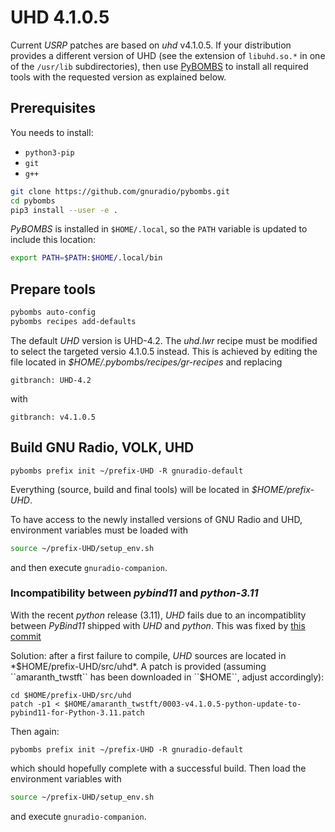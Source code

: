 # UHD 4.1.0.5

Current *USRP* patches are based on *uhd* v4.1.0.5. If your distribution provides a different
version of UHD (see the extension of ``libuhd.so.*`` in one of the ``/usr/lib`` subdirectories),
then use [PyBOMBS](https://github.com/gnuradio/pybombs) to install all required tools with the 
requested version as explained below.

## Prerequisites

You needs to install:
- `python3-pip`
- `git`
- `g++`

```bash
git clone https://github.com/gnuradio/pybombs.git
cd pybombs
pip3 install --user -e .
```

*PyBOMBS* is installed in `$HOME/.local`, so the `PATH` variable is updated to include this location:

```bash
export PATH=$PATH:$HOME/.local/bin
```

## Prepare tools

```bash
pybombs auto-config
pybombs recipes add-defaults
```
The default *UHD* version is UHD-4.2. The *uhd.lwr* recipe must be modified to
select the targeted versio 4.1.0.5 instead. This is achieved by editing the file 
located in *$HOME/.pybombs/recipes/gr-recipes* and replacing

```
gitbranch: UHD-4.2
```

with

```
gitbranch: v4.1.0.5
```

## Build GNU Radio, VOLK, UHD

```
pybombs prefix init ~/prefix-UHD -R gnuradio-default
```

Everything (source, build and final tools) will be located in
*$HOME/prefix-UHD*.

To have access to the newly installed versions of GNU Radio and UHD, environment variables must
be loaded with

```bash
source ~/prefix-UHD/setup_env.sh
```
and then execute ``gnuradio-companion``.

### Incompatibility between *pybind11* and *python-3.11*

With the recent *python* release (3.11), *UHD* fails due to an
incompatiblity between *PyBind11* shipped with *UHD* and *python*. This was
fixed by [this
commit](https://github.com/EttusResearch/uhd/commit/ed1da9aa785dffafbe24763fbee5ba17f513d509)

Solution: after a first failure to compile, *UHD* sources are located in
*$HOME/prefix-UHD/src/uhd*. A patch is provided (assuming ``amaranth_twstft`` has been
downloaded in ``$HOME``, adjust accordingly):

```
cd $HOME/prefix-UHD/src/uhd
patch -p1 < $HOME/amaranth_twstft/0003-v4.1.0.5-python-update-to-pybind11-for-Python-3.11.patch
```

Then again:

```
pybombs prefix init ~/prefix-UHD -R gnuradio-default
```
which should hopefully complete with a successful build. Then load the environment variables with
```bash
source ~/prefix-UHD/setup_env.sh
```
and execute ``gnuradio-companion``.
